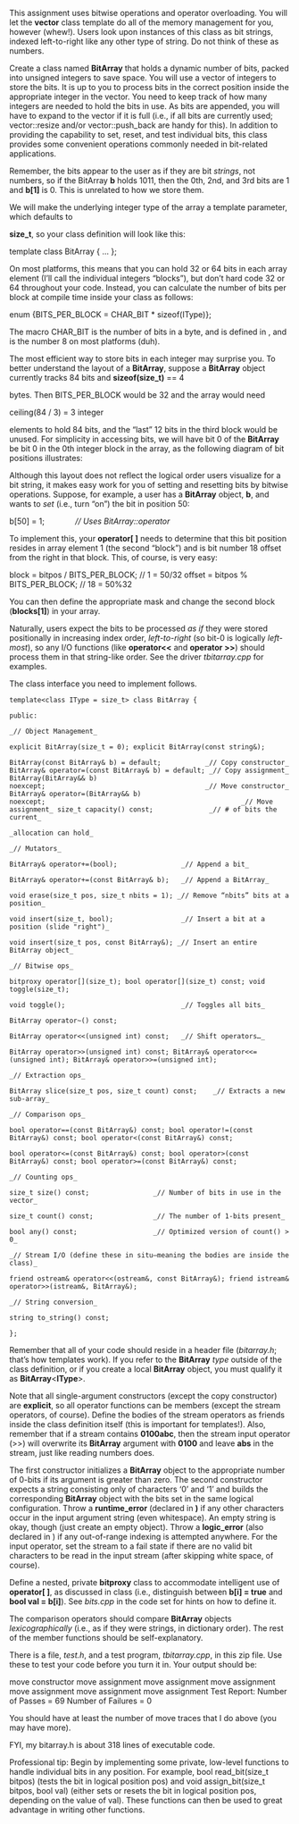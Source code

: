 This assignment uses bitwise operations and operator overloading. You will let the **vector** class template do all of the memory management for you, however (whew!). Users look upon instances of this class as bit strings, indexed left-to-right like any other type of string. Do not think of these as numbers.

Create a class named **BitArray** that holds a dynamic number of bits, packed into unsigned integers to save space. You will use a vector of integers to store the bits. It is up to you to process bits in the correct position inside the appropriate integer in the vector. You need to keep track of how many integers are needed to hold the bits in use. As bits are appended, you will have to expand to the vector if it is full (i.e., if all bits are currently used; vector::resize and/or vector::push_back are handy for this). In addition to providing the capability to set, reset, and test individual bits, this class provides some convenient operations commonly needed in bit-related applications.

Remember, the bits appear to the user as if they are bit _strings_, not numbers, so if the BitArray **b** holds 1011, then the 0th, 2nd, and 3rd bits are 1 and **b[1]** is 0. This is unrelated to how we store them.

We will make the underlying integer type of the array a template parameter, which defaults to

**size_t**, so your class definition will look like this:

template<class IType = size_t> 
class BitArray { … };

On most platforms, this means that you can hold 32 or 64 bits in each array element (I’ll call the individual integers “blocks”), but don’t hard code 32 or 64 throughout your code. Instead, you can calculate the number of bits per block at compile time inside your class as follows:

enum {BITS_PER_BLOCK = CHAR_BIT * sizeof(IType)};

The macro CHAR_BIT is the number of bits in a byte, and is defined in **<climits>**, and is the number 8 on most platforms (duh).

The most efficient way to store bits in each integer may surprise you. To better understand the layout of a **BitArray**, suppose a **BitArray** object currently tracks 84 bits and **sizeof(size_t)** == 4

bytes. Then BITS_PER_BLOCK would be 32 and the array would need

ceiling(84 / 3) = 3 integer


elements to hold 84 bits, and the “last” 12 bits in the third block would be unused. For simplicity in accessing bits, we will have bit 0 of the **BitArray** be bit 0 in the 0th integer block in the array, as the following diagram of bit positions illustrates:

Although this layout does not reflect the logical order users visualize for a bit string, it makes easy work for you of setting and resetting bits by bitwise operations. Suppose, for example, a user has a **BitArray** object, **b**, and wants to _set_ (i.e., turn “on”) the bit in position 50:

b[50] = 1;              _// Uses BitArray::operator[](size_t)_

To implement this, your **operator[ ]** needs to determine that this bit position resides in array element 1 (the second “block”) and is bit number 18 offset from the right in that block. This, of course, is very easy:

block = bitpos / BITS_PER_BLOCK; // 1 = 50/32 offset = bitpos % BITS_PER_BLOCK; // 18 = 50%32

You can then define the appropriate mask and change the second block (**blocks[1]**) in your array.

Naturally, users expect the bits to be processed _as if_ they were stored positionally in increasing index order, _left-to-right_ (so bit-0 is logically _left-most_), so any I/O functions (like **operator<<** and **operator >>**) should process them in that string-like order. See the driver _tbitarray.cpp_ for examples.

The class interface you need to implement follows.
```
template<class IType = size_t> class BitArray {

public:

_// Object Management_

explicit BitArray(size_t = 0); explicit BitArray(const string&);

BitArray(const BitArray& b) = default;           _// Copy constructor_ BitArray& operator=(const BitArray& b) = default; _// Copy assignment_ BitArray(BitArray&& b) noexcept;                                        _// Move constructor_ BitArray& operator=(BitArray&& b) noexcept;                                                 _// Move assignment_ size_t capacity() const;              _// # of bits the current_

_allocation can hold_

_// Mutators_

BitArray& operator+=(bool);                _// Append a bit_

BitArray& operator+=(const BitArray& b);   _// Append a BitArray_

void erase(size_t pos, size_t nbits = 1); _// Remove “nbits” bits at a position_

void insert(size_t, bool);                 _// Insert a bit at a position (slide "right")_

void insert(size_t pos, const BitArray&); _// Insert an entire BitArray object_

_// Bitwise ops_

bitproxy operator[](size_t); bool operator[](size_t) const; void toggle(size_t);

void toggle();                             _// Toggles all bits_

BitArray operator~() const;

BitArray operator<<(unsigned int) const;   _// Shift operators…_

BitArray operator>>(unsigned int) const; BitArray& operator<<=(unsigned int); BitArray& operator>>=(unsigned int);

_// Extraction ops_

BitArray slice(size_t pos, size_t count) const;    _// Extracts a new sub-array_

_// Comparison ops_

bool operator==(const BitArray&) const; bool operator!=(const BitArray&) const; bool operator<(const BitArray&) const;

bool operator<=(const BitArray&) const; bool operator>(const BitArray&) const; bool operator>=(const BitArray&) const;

_// Counting ops_

size_t size() const;                _// Number of bits in use in the vector_

size_t count() const;               _// The number of 1-bits present_

bool any() const;                   _// Optimized version of count() > 0_

_// Stream I/O (define these in situ—meaning the bodies are inside the class)_

friend ostream& operator<<(ostream&, const BitArray&); friend istream& operator>>(istream&, BitArray&);

_// String conversion_

string to_string() const;

};
```

Remember that all of your code should reside in a header file (_bitarray.h_; that’s how templates work). If you refer to the **BitArray** _type_ outside of the class definition, or if you create a local **BitArray** object, you must qualify it as **BitArray**<**IType**>.

Note that all single-argument constructors (except the copy constructor) are **explicit**, so all operator functions can be members (except the stream operators, of course). Define the bodies of the stream operators as friends inside the class definition itself (this is important for templates!). Also, remember that if a stream contains **0100abc**, then the stream input operator (>>) will overwrite its **BitArray** argument with **0100** and leave **abs** in the stream, just like reading numbers does.

The first constructor initializes a **BitArray** object to the appropriate number of 0-bits if its argument is greater than zero. The second constructor expects a string consisting only of characters ‘0’ and ‘1’ and builds the corresponding **BitArray** object with the bits set in the same logical configuration. Throw a **runtime_error** (declared in **<stdexcept>)** if any other characters occur in the input argument string (even whitespace). An empty string is okay, though (just create an empty object). Throw a **logic_error** (also declared in **<stdexcept>**) if any out-of-range indexing is attempted anywhere. For the input operator, set the stream to a fail state if there are no valid bit characters to be read in the input stream (after skipping white space, of course).

Define a nested, private **bitproxy** class to accommodate intelligent use of **operator[ ]**, as discussed in class (i.e., distinguish between **b[i] = true** and **bool val = b[i]**). See _bits.cpp_ in the code set for hints on how to define it.

The comparison operators should compare **BitArray** objects _lexicographically_ (i.e., as if they were strings, in dictionary order). The rest of the member functions should be self-explanatory.

There is a file, _test.h_, and a test program, _tbitarray.cpp_, in this zip file. Use these to test your code before you turn it in. Your output should be:

move constructor 
move assignment 
move assignment
move assignment 
move assignment 
move assignment 
move assignment 
Test Report: 
	Number of Passes = 69 
	Number of Failures = 0 
	
You should have at least the number of move traces that I do above (you may have more).

FYI, my bitarray.h is about 318 lines of executable code. 

Professional tip: Begin by implementing some private, low-level functions to handle individual bits in any position. For example, bool read_bit(size_t bitpos) (tests the bit in logical position pos) and void assign_bit(size_t bitpos, bool val) (either sets or resets the bit in logical position pos, depending on the value of val). These functions can then be used to great advantage in writing other functions.